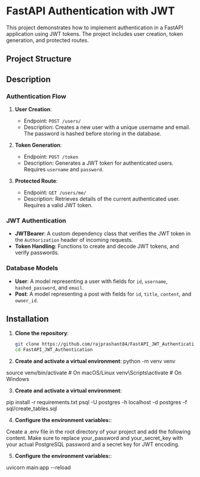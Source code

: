 # FastAPI Authentication with JWT

This project demonstrates how to implement authentication in a FastAPI application using JWT tokens. The project includes user creation, token generation, and protected routes.

## Project Structure

## Description

### Authentication Flow

1. **User Creation**:
   - Endpoint: `POST /users/`
   - Description: Creates a new user with a unique username and email. The password is hashed before storing in the database.

2. **Token Generation**:
   - Endpoint: `POST /token`
   - Description: Generates a JWT token for authenticated users. Requires `username` and `password`.

3. **Protected Route**:
   - Endpoint: `GET /users/me/`
   - Description: Retrieves details of the current authenticated user. Requires a valid JWT token.

### JWT Authentication

- **JWTBearer**: A custom dependency class that verifies the JWT token in the `Authorization` header of incoming requests.
- **Token Handling**: Functions to create and decode JWT tokens, and verify passwords.

### Database Models

- **User**: A model representing a user with fields for `id`, `username`, `hashed_password`, and `email`.
- **Post**: A model representing a post with fields for `id`, `title`, `content`, and `owner_id`.

## Installation

1. **Clone the repository**:

   ```bash
   git clone https://github.com/rajprashant84/FastAPI_JWT_Authentication.git
   cd FastAPI_JWT_Authentication


2. **Create and activate a virtual environment**:
    python -m venv venv

source venv/bin/activate  # On macOS/Linux
venv\Scripts\activate  # On Windows


3. **Create and activate a virtual environment**:

pip install -r requirements.txt
psql -U postgres -h localhost -d postgres -f sql/create_tables.sql


4. **Configure the environment variables:**:

Create a .env file in the root directory of your project and add the following content. Make sure to replace your_password and your_secret_key with your actual PostgreSQL password and a secret key for JWT encoding.

5. **Configure the environment variables:**:

uvicorn main:app --reload

